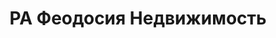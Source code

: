 --- 
title: "РА Феодосия Недвижимость" 
site: "www.rafeo.ru, www.feodosia2000.ru" 
town: "Феодосия" 
tel: ["+38 (050) 674-98-25, +38 (093) 922-44-62, +7 978 817 44 76"] 
address: "Россия, Республика Крым,г. Феодосия, бульвар Коробкова, 12" 
mail: "k.feodosia2000@yandex.ru, k.feodosia2000@mail.ru" 
--- 